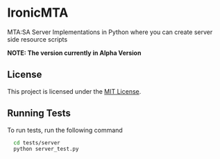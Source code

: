 
# IronicMTA

MTA:SA Server Implementations in Python where you can create server side resource scripts

**NOTE: The version currently in Alpha Version**
## License

This project is licensed under the [MIT License](LICENSE).
    
## Running Tests

To run tests, run the following command

```bash
  cd tests/server
  python server_test.py
```

